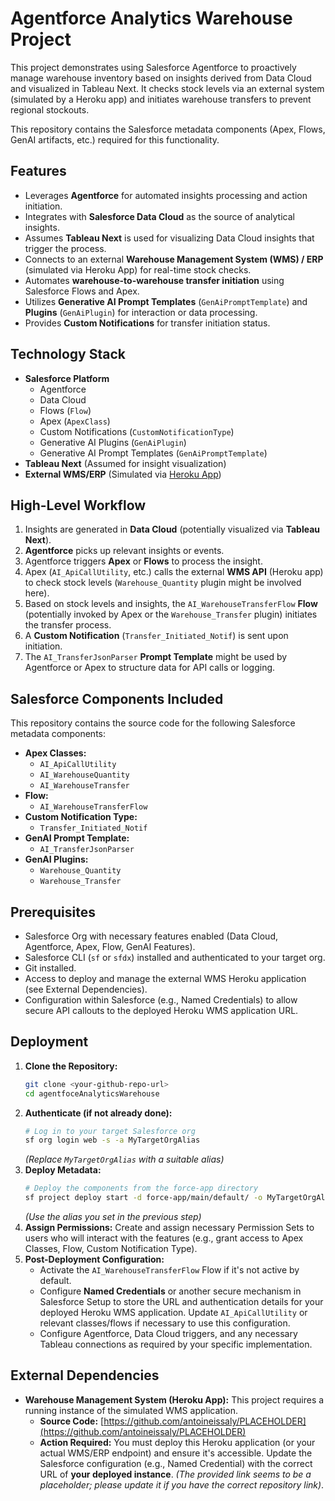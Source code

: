 # Agentforce Analytics Warehouse Project

This project demonstrates using Salesforce Agentforce to proactively manage warehouse inventory based on insights derived from Data Cloud and visualized in Tableau Next. It checks stock levels via an external system (simulated by a Heroku app) and initiates warehouse transfers to prevent regional stockouts.

This repository contains the Salesforce metadata components (Apex, Flows, GenAI artifacts, etc.) required for this functionality.

## Features

* Leverages **Agentforce** for automated insights processing and action initiation.
* Integrates with **Salesforce Data Cloud** as the source of analytical insights.
* Assumes **Tableau Next** is used for visualizing Data Cloud insights that trigger the process.
* Connects to an external **Warehouse Management System (WMS) / ERP** (simulated via Heroku App) for real-time stock checks.
* Automates **warehouse-to-warehouse transfer initiation** using Salesforce Flows and Apex.
* Utilizes **Generative AI Prompt Templates** (`GenAiPromptTemplate`) and **Plugins** (`GenAiPlugin`) for interaction or data processing.
* Provides **Custom Notifications** for transfer initiation status.

## Technology Stack

* **Salesforce Platform**
    * Agentforce
    * Data Cloud
    * Flows (`Flow`)
    * Apex (`ApexClass`)
    * Custom Notifications (`CustomNotificationType`)
    * Generative AI Plugins (`GenAiPlugin`)
    * Generative AI Prompt Templates (`GenAiPromptTemplate`)
* **Tableau Next** (Assumed for insight visualization)
* **External WMS/ERP** (Simulated via [Heroku App](https://github.com/antoineissaly/PLACEHOLDER))

## High-Level Workflow

1.  Insights are generated in **Data Cloud** (potentially visualized via **Tableau Next**).
2.  **Agentforce** picks up relevant insights or events.
3.  Agentforce triggers **Apex** or **Flows** to process the insight.
4.  Apex (`AI_ApiCallUtility`, etc.) calls the external **WMS API** (Heroku app) to check stock levels (`Warehouse_Quantity` plugin might be involved here).
5.  Based on stock levels and insights, the `AI_WarehouseTransferFlow` **Flow** (potentially invoked by Apex or the `Warehouse_Transfer` plugin) initiates the transfer process.
6.  A **Custom Notification** (`Transfer_Initiated_Notif`) is sent upon initiation.
7.  The `AI_TransferJsonParser` **Prompt Template** might be used by Agentforce or Apex to structure data for API calls or logging.

## Salesforce Components Included

This repository contains the source code for the following Salesforce metadata components:

* **Apex Classes:**
    * `AI_ApiCallUtility`
    * `AI_WarehouseQuantity`
    * `AI_WarehouseTransfer`
* **Flow:**
    * `AI_WarehouseTransferFlow`
* **Custom Notification Type:**
    * `Transfer_Initiated_Notif`
* **GenAI Prompt Template:**
    * `AI_TransferJsonParser`
* **GenAI Plugins:**
    * `Warehouse_Quantity`
    * `Warehouse_Transfer`

## Prerequisites

* Salesforce Org with necessary features enabled (Data Cloud, Agentforce, Apex, Flow, GenAI Features).
* Salesforce CLI (`sf` or `sfdx`) installed and authenticated to your target org.
* Git installed.
* Access to deploy and manage the external WMS Heroku application (see External Dependencies).
* Configuration within Salesforce (e.g., Named Credentials) to allow secure API callouts to the deployed Heroku WMS application URL.

## Deployment

1.  **Clone the Repository:**
    ```bash
    git clone <your-github-repo-url>
    cd agentfoceAnalyticsWarehouse
    ```
2.  **Authenticate (if not already done):**
    ```bash
    # Log in to your target Salesforce org
    sf org login web -s -a MyTargetOrgAlias
    ```
    *(Replace `MyTargetOrgAlias` with a suitable alias)*
3.  **Deploy Metadata:**
    ```bash
    # Deploy the components from the force-app directory
    sf project deploy start -d force-app/main/default/ -o MyTargetOrgAlias
    ```
    *(Use the alias you set in the previous step)*
4.  **Assign Permissions:** Create and assign necessary Permission Sets to users who will interact with the features (e.g., grant access to Apex Classes, Flow, Custom Notification Type).
5.  **Post-Deployment Configuration:**
    * Activate the `AI_WarehouseTransferFlow` Flow if it's not active by default.
    * Configure **Named Credentials** or another secure mechanism in Salesforce Setup to store the URL and authentication details for your deployed Heroku WMS application. Update `AI_ApiCallUtility` or relevant classes/flows if necessary to use this configuration.
    * Configure Agentforce, Data Cloud triggers, and any necessary Tableau connections as required by your specific implementation.

## External Dependencies

* **Warehouse Management System (Heroku App):** This project requires a running instance of the simulated WMS application.
    * **Source Code:** [https://github.com/antoineissaly/PLACEHOLDER](https://github.com/antoineissaly/PLACEHOLDER)
    * **Action Required:** You must deploy this Heroku application (or your actual WMS/ERP endpoint) and ensure it's accessible. Update the Salesforce configuration (e.g., Named Credential) with the correct URL of **your deployed instance**. *(The provided link seems to be a placeholder; please update it if you have the correct repository link)*.
